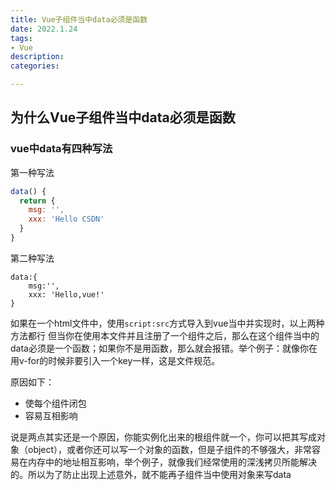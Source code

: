 ```yaml
---
title: Vue子组件当中data必须是函数
date: 2022.1.24
tags: 
- Vue
description: 
categories: 

---
```

<script src="prism.js"></script>
<link href="themes/prism.css" rel="stylesheet" />

<!-- more -->

## 为什么Vue子组件当中data必须是函数
### vue中data有四种写法 

第一种写法
```js
data() {
  return {
    msg: '',
    xxx: 'Hello CSDN'
  }
}
```

第二种写法
```JS
data:{
    msg:'',
    xxx: 'Hello,vue!'
}
```



如果在一个html文件中，使用`script:src`方式导入到vue当中并实现时，以上两种方法都行
但当你在使用本文件并且注册了一个组件之后，那么在这个组件当中的data必须是一个函数；如果你不是用函数，那么就会报错。举个例子：就像你在用v-for的时候非要引入一个key一样，这是文件规范。


原因如下：
* 使每个组件闭包
* 容易互相影响

说是两点其实还是一个原因，你能实例化出来的根组件就一个，你可以把其写成对象（object），或者你还可以写一个对象的函数，但是子组件的不够强大，非常容易在内存中的地址相互影响，举个例子，就像我们经常使用的深浅拷贝所能解决的。所以为了防止出现上述意外，就不能再子组件当中使用对象来写data